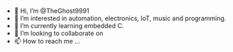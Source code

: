 - 👋 Hi, I’m @TheGhost9991
- 👀 I’m interested in automation, electronics, IoT, music and programming.
- 🌱 I’m currently learning embedded C.
- 💞️ I’m looking to collaborate on 
- 📫 How to reach me ...

<!---
TheGhost9991/TheGhost9991 is a ✨ special ✨ repository because its `README.md` (this file) appears on your GitHub profile.
You can click the Preview link to take a look at your changes.
--->
